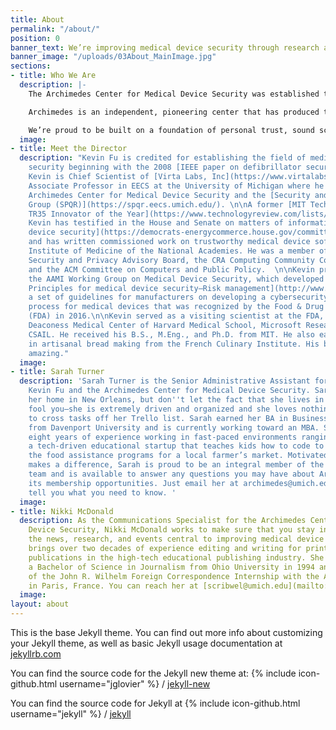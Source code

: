 ```yaml
---
title: About
permalink: "/about/"
position: 0
banner_text: We’re improving medical device security through research and education.
banner_image: "/uploads/03About_MainImage.jpg"
sections:
- title: Who We Are
  description: |-
    The Archimedes Center for Medical Device Security was established to help manufacturers and industry experts navigate the operational hazards of cybersecurity implementation and prepare them for future challenges of FDA requirements.

    Archimedes is an independent, pioneering center that has produced the most highly cited research on cybersecurity of medical devices. We are a multidisciplinary team of medical and computer science experts who focus on research, education, and on advising industry leaders on methods for improving medical device security.

    We’re proud to be built on a foundation of personal trust, sound science, and solid engineering. At Archimedes, we offer the ideal conditions for situational and operational awareness of emerging issues pertaining to cybersecurity. Better yet, we teach you how to separate signal from noise.
  image: 
- title: Meet the Director
  description: "Kevin Fu is credited for establishing the field of medical device
    security beginning with the 2008 [IEEE paper on defibrillator security](https://www.secure-medicine.org/public/publications/icd-study.pdf).
    Kevin is Chief Scientist of [Virta Labs, Inc](https://www.virtalabs.com/). and
    Associate Professor in EECS at the University of Michigan where he directs the
    Archimedes Center for Medical Device Security and the [Security and Privacy Research
    Group (SPQR)](https://spqr.eecs.umich.edu/). \n\nA former [MIT Technology Review
    TR35 Innovator of the Year](https://www.technologyreview.com/lists/innovators-under-35/),
    Kevin has testified in the House and Senate on matters of information and [medical
    device security](https://democrats-energycommerce.house.gov/committee-activity/hearings/hearing-on-understanding-the-role-of-connected-devices-in-recent-cyber)
    and has written commissioned work on trustworthy medical device software for the
    Institute of Medicine of the National Academies. He was a member of NIST Information
    Security and Privacy Advisory Board, the CRA Computing Community Consortium Council,
    and the ACM Committee on Computers and Public Policy.  \n\nKevin previously co-chaired
    the AAMI Working Group on Medical Device Security, which developed __[AMI TIR57,
    Principles for medical device security―Risk management](http://www.aami.org/productspublications/ProductDetail.aspx?ItemNumber=3729)__,
    a set of guidelines for manufacturers on developing a cybersecurity risk management
    process for medical devices that was recognized by the Food & Drug Administration
    (FDA) in 2016.\n\nKevin served as a visiting scientist at the FDA, the Beth Israel
    Deaconess Medical Center of Harvard Medical School, Microsoft Research, and MIT
    CSAIL. He received his B.S., M.Eng., and Ph.D. from MIT. He also earned a certificate
    in artisanal bread making from the French Culinary Institute. His baguettes are
    amazing."
  image: 
- title: Sarah Turner
  description: 'Sarah Turner is the Senior Administrative Assistant for Professor
    Kevin Fu and the Archimedes Center for Medical Device Security. Sarah works from
    her home in New Orleans, but don''t let the fact that she lives in the Big Easy
    fool you—she is extremely driven and organized and she loves nothing more than
    to cross tasks off her Trello list. Sarah earned her BA in Business Administration
    from Davenport University and is currently working toward an MBA. She has over
    eight years of experience working in fast-paced environments ranging from managing
    a tech-driven educational startup that teaches kids how to code to organizing
    the food assistance programs for a local farmer’s market. Motivated by work that
    makes a difference, Sarah is proud to be an integral member of the Archimedes
    team and is available to answer any questions you may have about Archimedes or
    its membership opportunities. Just email her at archimedes@umich.edu and she’ll
    tell you what you need to know. '
  image: 
- title: Nikki McDonald
  description: As the Communications Specialist for the Archimedes Center for Medical
    Device Security, Nikki McDonald works to make sure that you stay informed about
    the news, research, and events central to improving medical device security. Nikki
    brings over two decades of experience editing and writing for print and online
    publications in the high-tech educational publishing industry. She graduated with
    a Bachelor of Science in Journalism from Ohio University in 1994 and was the recipient
    of the John R. Wilhelm Foreign Correspondence Internship with the Associated Press
    in Paris, France. You can reach her at [scribwel@umich.edu](mailto:scribwel@umich.edu).
  image: 
layout: about
---
```


This is the base Jekyll theme. You can find out more info about customizing your Jekyll theme, as well as basic Jekyll usage documentation at [jekyllrb.com](http://jekyllrb.com/)

You can find the source code for the Jekyll new theme at:
{% include icon-github.html username="jglovier" %} /
[jekyll-new](https://github.com/jglovier/jekyll-new)

You can find the source code for Jekyll at
{% include icon-github.html username="jekyll" %} /
[jekyll](https://github.com/jekyll/jekyll)
